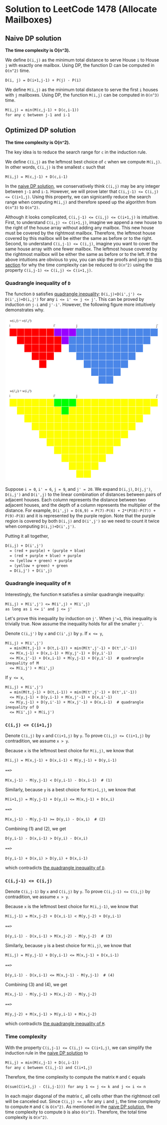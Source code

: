 # Solution to LeetCode 1478 (Allocate Mailboxes)

## Naive DP solution

**The time complexity is O(n^3).**

We define `D(i,j)` as the minimum total distance to serve House `i` to House
`j` with exactly one mailbox. Using DP, the function D can be computed in
`O(n^2)` time.

```
D(i, j) = D(i+1,j-1) + P(j) - P(i)
```

We define `M(i,j)` as the minimum total distance to serve the first `i`
houses with `j` mailboxes. Using DP, the function `M(i,j)` can be computed in
`O(n^3)` time.

```
M(i,j) = min(M(c,j-1) + D(c,i-1))
for any c between j-1 and i-1
```

## Optimized DP solution

**The time complexity is O(n^2).**

The key idea is to reduce the search range for `c` in the induction rule.

We define `C(i,j)` as the leftmost best choice of `c` when we compute
`M(i,j)`. In other words, `C(i,j)` is the smallest `c` such that

```
M(i,j) = M(c,j-1) + D(c,i-1)
```

In the [naive DP solution](#naive-dp-solution), we conservatively think
`C(i,j)` may be any integer between `j-1` and `i-1`. However, we will prove
later that `C(i,j-1) <= C(i,j) <= C(i+1,j)`. Using this property, we can
signicantly reduce the search range when computing `M(i,j)` and therefore
speed up the algorithm from `O(n^3)` to `O(n^2)`.

Although it looks complicated, `C(i,j-1) <= C(i,j) <= C(i+1,j)` is intuitive.
First, to understand `C(i,j) <= C(i+1,j)`, imagine we append a new house to
the right of the house array without adding any mailbox. This new house must
be covered by the rightmost mailbox. Therefore, the leftmost house covered by
this mailbox will be either the same as before or to the right. Second, to
understand `C(i,j-1) <= C(i,j)`, imagine you want to cover the same house
array with one fewer mailbox. The leftmost house covered by the rightmost
mailbox will be either the same as before or to the left. If the above
intuitions are obvious to you, you can skip the proofs and jump to [this
section](#time-complexity) for why the time complexity can be reduced to
`O(n^2)` using the property `C(i,j-1) <= C(i,j) <= C(i+1,j)`.

### Quadrangle inequality of `D`

The function `D` satisfies [quadrangle
inequality](https://dl.acm.org/doi/10.1145/800141.804691): `D(i,j)+D(i',j')
<= D(i',j)+D(i,j')` for any `i <= i' <= j <= j'`. This can be proved by
induction on `j-i` and `j'-i'`. However, the following figure more
intuitively demonstrates why.

![quadrangle inequality](1478.png)

Suppose `i = 0`, `i' = 6`, `j = 9`, and `j' = 20`. We expand `D(i,j)`,
`D(j,j')`, `D(i,j')` and `D(i',j)` to the linear combination of distances
between pairs of adjacent houses. Each column represents the distance between
two adjacent houses, and the depth of a column represents the multiplier of
the distance. For example, `D(i',j) = D(6,9) = P(7)-P(6) + 2*(P(8)-P(7)) +
P(9)-P(8)` and it is represented by the purple region. Note that the purple
region is covered by both `D(i,j)` and `D(i',j')` so we need to count it
twice when computing `D(i,j)+D(i',j')`.

Putting it all together, 

```
D(i,j) + D(i',j')
  = (red + purple) + (purple + blue)
  = (red + purple + blue) + purple
  <= (yellow + green) + purple
  = (yellow + green) + green
  = D(i,j') + D(i',j)
```

### Quadrangle inequality of `M`

Interestingly, the function `M` satisfies a similar quadrangle inequality:

```
M(i,j) + M(i',j') <= M(i',j) + M(i',j)
as long as i <= i' and j <= j'
```

Let's prove this inequality by induction on `j'`. When `j'=1`, this
inequality is trivially true. Now assume the inequality holds for all the
smaller `j'`.

Denote `C(i,j')` by `x` and `C(i',j)` by `y`. If `x <= y`,

```
M(i,j) + M(i',j')
  = min(M(t,j-1) + D(t,i-1)) + min(M(t',j'-1) + D(t',i'-1))
  <= M(x,j-1) + D(x,i-1) + M(y,j'-1) + D(y,i'-1)
  <= M(x,j'-1) + D(x,i-1) + M(y,j-1) + D(y,i'-1)  # quadrangle inequality of M
  <= M(i,j') + M(i',j)
```

If `y <= x`,

```
M(i,j) + M(i',j')
  = min(M(t,j-1) + D(t,i-1)) + min(M(t',j'-1) + D(t',i'-1))
  <= M(y,j-1) + D(y,i-1) + M(x,j'-1) + D(x,i'-1)
  <= M(y,j-1) + D(y,i'-1) + M(x,j'-1) + D(x,i-1)  # quadrangle inequality of D
  <= M(i',j) + M(i,j')
```

### `C(i,j) <= C(i+1,j)`

Denote `C(i,j)` by `x` and `C(i+1,j)` by `y`. To prove `C(i,j) <= C(i+1,j)`
by contradition, we assume `x > y`.

Because `x` is the leftmost best choice for `M(i,j)`, we know that

```
M(i,j) = M(x,j-1) + D(x,i-1) < M(y,j-1) + D(y,i-1)

==>

M(x,j-1) - M(y,j-1) < D(y,i-1) - D(x,i-1)  # (1)
```

Similarly, because `y` is a best choice for `M(i+1,j)`, we know that

```
M(i+1,j) = M(y,j-1) + D(y,i) <= M(x,j-1) + D(x,i)

==>

M(x,j-1) - M(y,j-1) >= D(y,i) - D(x,i)  # (2)
```

Combining (1) and (2), we get

```
D(y,i-1) - D(x,i-1) > D(y,i) - D(x,i)

==>

D(y,i-1) + D(x,i) > D(y,i) + D(x,i-1)
```

which contradicts [the quadrangle inequality of `D`](#quadrangle-inequality-of-d).


### `C(i,j-1) <= C(i,j)`

Denote `C(i,j-1)` by `x` and `C(i,j)` by `y`. To prove `C(i,j-1) <= C(i,j)`
by contradition, we assume `x > y`.

Because `x` is the leftmost best choice for `M(i,j-1)`, we know that

```
M(i,j-1) = M(x,j-2) + D(x,i-1) < M(y,j-2) + D(y,i-1)

==>

D(y,i-1) - D(x,i-1) > M(x,j-2) - M(y,j-2)  # (3)
```

Similarly, because `y` is a best choice for `M(i,j)`, we know that

```
M(i,j) = M(y,j-1) + D(y,i-1) <= M(x,j-1) + D(x,i-1)

==>

D(y,i-1) - D(x,i-1) <= M(x,j-1) - M(y,j-1)  # (4)
```

Combining (3) and (4), we get

```
M(x,j-1) - M(y,j-1) > M(x,j-2) - M(y,j-2)

==>

M(y,j-2) + M(x,j-1) > M(y,i-1) + M(x,j-2)
```

which contradicts [the quadrangle inequality of `M`](#quadrangle-inequality-of-m).

### Time complexity

With the property `C(i,j-1) <= C(i,j) <= C(i+1,j)`, we can simplify the
induction rule in the [naive DP solution](#naive-dp-solution) to

```
M(i,j) = min(M(c,j-1) + D(c,i-1))
for any c between C(i,j-1) and C(i+1,j)
```

Therefore, the time complexity to compute the matrix `M` and `C` equals

```
O(sum(C(i+1,j) - C(i,j-1))) for any 1 <= j <= k and j <= i <= n
```

In each major diagonal of the matrix `C`, all cells other than the rightmost
cell will be canceled out. Since `C(i,j) <= n` for any `i` and `j`, the time
complexity to compute `M` and `C` is `O(n^2)`. As mentioned in the [naive DP
solution](#naive-dp-solution), the time complexity to compute `D` is also
`O(n^2)`. Therefore, the total time complexity is `O(n^2)`.

